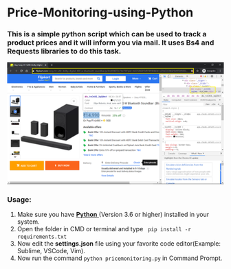 # Price-Monitoring-using-Python

### This is a simple python script which can be used to track a product prices and it will inform you via mail. It uses Bs4 and Requests libraries to do this task.

![image](https://raw.githubusercontent.com/Manikanta-cs/Price-Monitoring-using-Python/master/imgaes/image1.png)

### Usage:
 1. Make sure you have [**Python** ](https://www.python.org/)(Version 3.6 or higher) installed in your system.
 2. Open the folder in CMD or terminal and type ``` pip install -r requirements.txt```
 3. Now edit the **settings.json** file using your favorite code editor(Example: Sublime, VSCode, Vim).
 4. Now run the command ```python pricemonitoring.py``` in Command Prompt.
